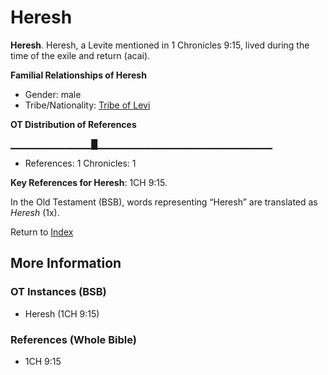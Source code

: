 # Heresh
**Heresh**. 
Heresh, a Levite mentioned in 1 Chronicles 9:15, lived during the time of the exile and return (acai). 




**Familial Relationships of Heresh**


* Gender: male
* Tribe/Nationality: [Tribe of Levi](../../../groups/md/acai/Levi.md)


**OT Distribution of References**

▁▁▁▁▁▁▁▁▁▁▁▁█▁▁▁▁▁▁▁▁▁▁▁▁▁▁▁▁▁▁▁▁▁▁▁▁▁▁
* References: 1 Chronicles: 1



**Key References for Heresh**: 
1CH 9:15. 


In the Old Testament (BSB), words representing “Heresh” are translated as 
*Heresh* (1x). 




Return to [Index](00-Index.md)

## More Information

### OT Instances (BSB)

* Heresh (1CH 9:15)



### References (Whole Bible)

* 1CH 9:15



